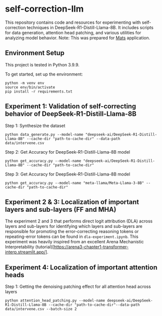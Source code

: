# self-correction-llm

This repository contains code and resources for experimenting with self-correction techniques in DeepSeek-R1-Distill-Llama-8B. It includes scripts for data generation, attention head patching, and various utilities for analyzing model behavior. Note: This was prepared for [Mats](https://www.matsprogram.org/) application.


## Environment Setup
This project is tested in Python 3.9.9.

To get started, set up the environment:
```
python -m venv env 
source env/bin/activate
pip install -r requirements.txt
```

## Experiment 1: Validation of self-correcting behavior of DeepSeek-R1-Distill-Llama-8B
Step 1: Synthesize the dataset 
```
python data_generate.py --model-name "deepseek-ai/DeepSeek-R1-Distill-Llama-8B" --cache-dir "path-to-cache-dir" --data-path data/intervene.csv
```
Step 2: Get Accuracy for DeepSeek-R1-Distill-Llama-8B model
```
python get_accuracy.py --model-name "deepseek-ai/DeepSeek-R1-Distill-Llama-8B" --cache-dir "path-to-cache-dir"
```
Step 3: Get Accuracy for DeepSeek-R1-Distill-Llama-8B model
```
python get_accuracy.py --model-name "meta-llama/Meta-Llama-3-8B" --cache-dir "path-to-cache-dir"
```
## Experiment 2 & 3: Localization of important layers and sub-layers (FF and MHA)
The experiment 2 and 3 that performs direct logit attribution (DLA) across layers and sub-layers for identifying which layers and sub-layers are responsible for promoting the error-correcting reasoning tokens or repeating-error tokens can be found in `dla-experiment.ipynb`. This experiment was heavily inspired from an excellent Arena Mechanistic Interpretability (tutorial)[https://arena3-chapter1-transformer-interp.streamlit.app/].

## Experiment 4: Localization of important attention heads
Step 1: Getting the denoising patching effect for all attention head across layers
```
python attention_head_patching.py --model-name deepseek-ai/DeepSeek-R1-Distill-Llama-8B --cache-dir "path-to-cache-dir"--data-path data/intervene.csv --batch-size 2
```







